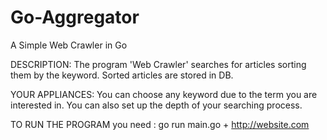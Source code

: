 # Go-Aggregator
A Simple Web Crawler in Go

DESCRIPTION:
The program 'Web Crawler' searches for articles sorting them by the keyword.
Sorted articles are stored in DB.

YOUR APPLIANCES:
You can choose any keyword due to the term you are interested in.
You can also set up the depth of your searching process.

TO RUN THE PROGRAM you need :
go run main.go + http://website.com


